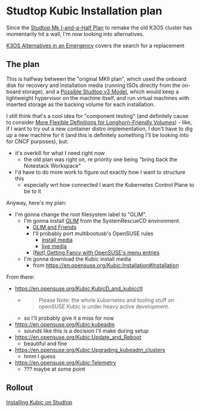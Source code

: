 # Studtop Kubic Installation plan

Since the [Studtop Mk I-and-a-Half Plan](9e684107-b6e6-4ef5-9541-41db74ccf19c.md) to remake the old K3OS cluster has momentarily hit a wall, I'm now looking into alternatives.

[K3OS Alternatives in an Emergency](7acaea2b-b704-4a10-96cf-ceea9de22871.md) covers the search for a replacement

## The plan

This is halfway between the "original MKII plan", which used the onboard disk for recovery and installation media (running ISOs directly from the on-board storage), and a [Possible Studtop v3 Model](cbd2fd7b-61c7-48cf-baed-4ae02a8c475d.md), which would keep a lightweight hypervisor on the machine itself, and run virtual machines with inserted storage as the backing volume for each installation.

I still think that's a cool idea for "component testing" (and definitely cause to consider [More Flexible Definitions for Longhorn-Friendly Volumes](87c95439-3bc7-4047-8c31-19a58058cbe8.md)) - like, if I want to try out a new container distro implementation, I don't have to dig up a new machine for it (and this is definitely something I'll be looking into for CNCF purposes), but:

- it's overkill for what I need right now
  - the old plan was right on, re priority one being "bring back the Notestack Workspace"
- I'd have to do more work to figure out exactly how I want to structure this
  - especially wrt how connected I want the Kubernetes Control Plane to be to it

Anyway, here's my plan:

- I'm gonna change the root filesystem label to "GLIM".
  - I'm gonna install [GLIM](https://github.com/thias/glim/) from the SystemRescueCD environment.
    - [GLIM and Friends](def6b0e4-d0f8-4042-b8c4-fe68b669fc7a.md)
    - I'll probably port multibootusb's OpenSUSE rules
      - [install media](https://github.com/aguslr/multibootusb/blob/master/mbusb.d/opensuse.d/install-generic.cfg)
      - [live media](https://github.com/aguslr/multibootusb/blob/master/mbusb.d/opensuse.d/live-generic.cfg)
    - [(Not) Getting Fancy with OpenSUSE's menu entries](63c2217a-535a-43dd-8a39-c6997c8e00ee.md)
  - I'm gonna download the Kubic install media
    - from https://en.opensuse.org/Kubic:Installation#Installation

From there:

- https://en.opensuse.org/Kubic:KubicD_and_kubicctl
  - > Please Note: the whole kubernetes and tooling stuff on openSUSE Kubic is under heavy active development.
  - so I'll probably give it a miss for now
- https://en.opensuse.org/Kubic:kubeadm
  - sounds like this is a decision I'll make during setup
- https://en.opensuse.org/Kubic:Update_and_Reboot
  - beautiful and fine
- https://en.opensuse.org/Kubic:Upgrading_kubeadm_clusters
  - hmm I guess
- https://en.opensuse.org/Kubic:Telemetry
  - ??? maybe at some point

## Rollout

[Installing Kubic on Studtop](55aeedd3-c454-4e9f-bd5c-09c654d62965.md)
